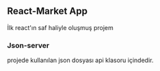 ## React-Market App

İlk react'ın saf haliyle oluşmuş projem

### Json-server

projede kullanılan json dosyası api klasoru içindedir.

